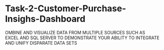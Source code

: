 # Task-2-Customer-Purchase-Insighs-Dashboard
OMBINE AND VISUALIZE DATA FROM MULTIPLE SOURCES SUCH AS EXCEL AND SQL SERVER TO DEMONSTRATE YOUR ABILITY TO INTEGRATE AND UNIFY DISPARATE DATA SETS
